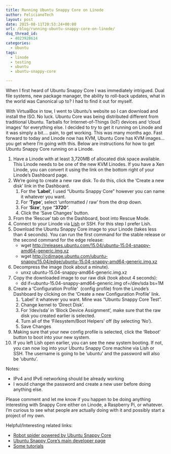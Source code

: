```yaml
---
title: Running Ubuntu Snappy Core on Linode
author: FelicianoTech
layout: post
date: 2015-08-11T20:53:24+00:00
url: /blog/running-ubuntu-snappy-core-on-linode/
dsq_thread_id:
  - 4023928614
categories:
  - Ubuntu
tags:
  - linode
  - testing
  - ubuntu
  - ubuntu-snappy-core

---
```

When I first heard of Ubuntu Snappy Core I was immediately intrigued. Dual file systems, new package manager, the ability to roll-back updates, what in the world was Canonical up to? I had to find it out for myself.

With VirtualBox in tow, I went to Ubuntu&#8217;s website so I can download and install the ISO. No luck. Ubuntu Core was being distributed different from traditional Ubuntu. Tarballs for Internet-of-Things (IoT) devices and &#8216;cloud images&#8217; for everything else. I decided to try to get it running on Linode and it was simply a bit&#8230;. pain, to get working. This was many months ago. Fast forward to today and Linode now has KVM, Ubuntu Core has KVM images&#8230; you get where I&#8217;m going with this. Below are instructions for how to get Ubuntu Snappy Core running on a Linode.

  1. Have a Linode with at least 3,720MB of allocated disk space available. This Linode needs to be one of the new KVM Linodes. If you have a Xen Linode, you can convert it using the link on the bottom right of your Linode&#8217;s Dashboard page.
  2. We&#8217;re going to create a new raw disk. To do this, click the &#8216;Create a new disk&#8217; link in the Dashboard. 
      1. For the &#8216;**Label**&#8216;, I used &#8220;Ubuntu Snappy Core&#8221; however you can name it whatever you want.
      2. For &#8216;**Type**&#8216;, select &#8216;unformatted / raw&#8217; from the drop down.
      3. For &#8216;**Size**&#8216;, type &#8220;**3720**&#8220;.
      4. Click the &#8216;Save Changes&#8217; button.
  3. From the &#8216;Rescue&#8217; tab on the Dashboard, boot into Rescue Mode.
  4. Connect to your Linode via <a href="https://www.linode.com/docs/networking/using-the-linode-shell-lish" target="_blank">Lish</a> or SSH. For this step I prefer Lish.
  5. Download the Ubuntu Snappy Core image to your Linode (takes less than 4 seconds). You can run the first command for the stable release or the second command for the edge release: 
      * wget http://releases.ubuntu.com/15.04/ubuntu-15.04-snappy-amd64-generic.img.xz
      * wget http://cdimage.ubuntu.com/ubuntu-snappy/15.04/edge/ubuntu-15.04-snappy-amd64-generic.img.xz
  6. Decompress the image (took about a minute). 
      * unxz ubuntu-15.04-snappy-amd64-generic.img.xz
  7. Copy the downloaded image to our raw disk (took about 4 seconds): 
      * dd if=ubuntu-15.04-snappy-amd64-generic.img of=/dev/sda bs=1M
  8. Create a &#8216;Configuration Profile&#8217;  (config profile) from the Linode&#8217;s Dashboard by clicking on the &#8216;Create a new Configuration Profile&#8217; link. 
      1. &#8216;Label&#8217; it whatever you want. Mine was &#8220;Ubuntu Snappy Core Test&#8221;.
      2. Change kernel to &#8216;Direct Disk&#8217;.
      3. For &#8216;/dev/sda&#8217; in &#8216;Block Device Assignment&#8217;, make sure that the raw disk you created earlier is selected.
      4. Turn all of the &#8216;Filesystem/Boot Helpers&#8217; off (by selecting &#8216;No&#8217;).
      5. Save Changes
  9. Making sure that your new config profile is selected, click the &#8216;Reboot&#8217; button to boot into your new system.
 10. If you left Lish open earlier, you can see the new system booting. If not, you can now log into your Ubuntu Snappy Core machine via Lish or SSH. The username is going to be &#8216;ubuntu&#8217; and the password will also be &#8216;ubuntu&#8217;.

Notes:

  * IPv4 and IPv6 networking should be already working
  * I would change the password and create a new user before doing anything else.

Please comment and let me know if you happen to be doing anything interesting with Snappy Core either on Linode, a Raspberry Pi, or whatever. I&#8217;m curious to see what people are actually doing with it and possibly start a project of my own.

Helpful/Interesting related links:

  * [Robot spider powered by Ubuntu Snappy Core][1]
  * [Ubuntu Snappy Core&#8217;s main developer page][2]
  * [Some tutorials][3]

&nbsp;

 [1]: http://insights.ubuntu.com/2015/08/05/the-first-app-enabled-spider
 [2]: https://developer.ubuntu.com/en/snappy
 [3]: https://developer.ubuntu.com/en/snappy/tutorials/using-snappy